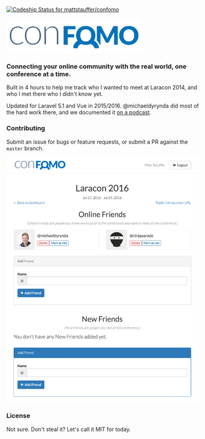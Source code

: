[ ![Codeship Status for mattstauffer/confomo](https://codeship.com/projects/5f3d86b0-1335-0134-c5b2-1e1a7920036c/status?branch=master)](https://codeship.com/projects/157478)

![ConFOMO Logo](public/assets/img/confomo-logo.png)
### Connecting your online community with the real world, one conference at a time.

Built in 4 hours to help me track who I wanted to meet at Laracon 2014, and who I met there who I didn't know yet.

Updated for Laravel 5.1 and Vue in 2015/2016. @michaeldyrynda did most of the hard work there, and we documented it [on a podcast](http://rebuilding.confomo.com/).

### Contributing
Submit an issue for bugs or feature requests, or submit a PR against the `master` branch.

![ConFOMO screenshot](public/assets/img/confomo-screenshot.png)

### License

Not sure. Don't steal it? Let's call it MIT for today.
